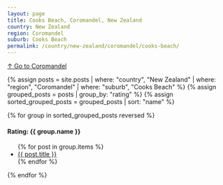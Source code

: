 ```yaml
---
layout: page
title: Cooks Beach, Coromandel, New Zealand
country: New Zealand
region: Coromandel
suburb: Cooks Beach
permalink: /country/new-zealand/coromandel/cooks-beach/
---
```

[↑ Go to Coromandel](/country/new-zealand/coromandel/)

{% assign posts = site.posts | where: "country", "New Zealand" | where: "region", "Coromandel" | where: "suburb", "Cooks Beach" %}
{% assign grouped_posts = posts | group_by: "rating" %}
{% assign sorted_grouped_posts = grouped_posts | sort: "name" %}

{% for group in sorted_grouped_posts reversed %}
  <h4>Rating: {{ group.name }}</h4>
  <ul>
    {% for post in group.items %}
      <li><a href="{{ post.url }}">{{ post.title }}</a></li>
    {% endfor %}
  </ul>
{% endfor %}
